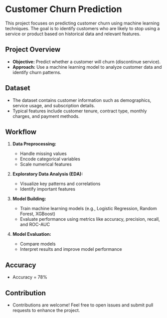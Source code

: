 # Customer Churn Prediction

This project focuses on predicting customer churn using machine learning techniques. The goal is to identify customers who are likely to stop using a service or product based on historical data and relevant features.

## Project Overview
- **Objective:** Predict whether a customer will churn (discontinue service).
- **Approach:** Use a machine learning model to analyze customer data and identify churn patterns.

## Dataset
- The dataset contains customer information such as demographics, service usage, and subscription details.
- Typical features include customer tenure, contract type, monthly charges, and payment methods.

## Workflow
1. **Data Preprocessing:**
   - Handle missing values
   - Encode categorical variables
   - Scale numerical features

2. **Exploratory Data Analysis (EDA):**
   - Visualize key patterns and correlations
   - Identify important features

3. **Model Building:**
   - Train machine learning models (e.g., Logistic Regression, Random Forest, XGBoost)
   - Evaluate performance using metrics like accuracy, precision, recall, and ROC-AUC

4. **Model Evaluation:**
   - Compare models
   - Interpret results and improve model performance

## Accuracy 
   - Accuracy = 78%


## Contribution
   - Contributions are welcome! Feel free to open issues and submit pull requests to enhance the project.
